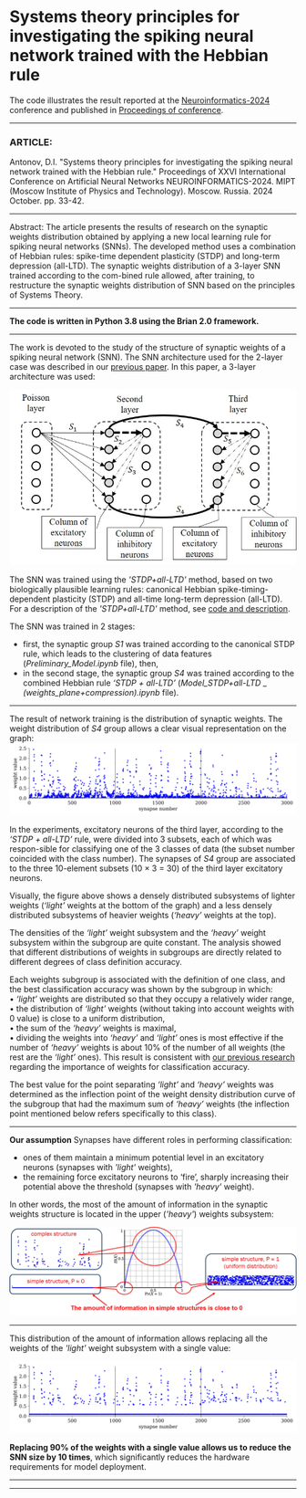 # __Systems theory principles for investigating the spiking neural network trained with the Hebbian rule__   
The code illustrates the result reported at the [Neuroinformatics-2024](https://neuroinfo.ru/index.php/en/) conference and published in [Proceedings of conference](https://www.researchgate.net/publication/385349463_Systems_Theory_principles_for_investigating_the_spiking_neural_network_trained_with_the_Hebbian_rule).
***
### ARTICLE:   
Antonov, D.I. "Systems theory principles for investigating the spiking neural network trained with the Hebbian rule." Proceedings of XXVI International Conference on Artificial Neural Networks NEUROINFORMATICS-2024. MIPT (Moscow Institute of Physics and Technology). Moscow. Russia. 2024 October. pp. 33-42.   
***
Abstract: The article presents the results of research on the synaptic weights distribution obtained by applying a new local learning rule for spiking neural networks (SNNs). The developed method uses a combination of Hebbian rules: spike-time dependent plasticity (STDP) and long-term depression (all-LTD). The synaptic weights distribution of a 3-layer SNN trained according to the com-bined rule allowed, after training, to restructure the synaptic weights distribution of SNN based on the principles of Systems Theory.
***
__The code is written in Python 3.8 using the Brian 2.0 framework.__   
***
The work is devoted to the study of the structure of synaptic weights of a spiking neural network (SNN). The SNN architecture used for the 2-layer case was described in our [previous paper](https://ieeexplore.ieee.org/document/10582358). In this paper, a 3-layer architecture was used:    

![3-layer SNN architecture](3-layer_SNN_architecture.jpg)

The SNN was trained using the _'STDP+all-LTD'_ method, based on two biologically plausible learning rules: canonical Hebbian spike-timing-dependent plasticity (STDP) and all-time long-term depression (all-LTD).    
For a description of the _'STDP+all-LTD'_ method, see [code and description](https://github.com/dmitryanton68/learning_rule_STDP_all-LTD).       

The SNN was trained in 2 stages:    
- first, the synaptic group _S1_ was trained according to the canonical STDP rule, which leads to the clustering of data features (_Preliminary_Model.ipynb_ file), then,    
- in the second stage, the synaptic group _S4_ was trained according to the combined Hebbian rule _‘STDP + all-LTD’_ (_Model_STDP+all-LTD_ _ _(weights_plane+compression).ipynb_ file).

***
The result of network training is the distribution of synaptic weights. The weight distribution of _S4_ group allows a clear visual representation on the graph:   
![initial weight distribution](initial_weight_distribution.svg)

In the experiments, excitatory neurons of the third layer, according to the _‘STDP + all-LTD’_ rule, were divided into 3 subsets, each of which was respon-sible for classifying one of the 3 classes of data (the subset number coincided with the class number). The synapses of _S4_ group are associated to the three 10-element subsets (10 × 3 = 30) of the third layer excitatory neurons.   

Visually, the figure above shows a densely distributed subsystems of lighter weights (_‘light’_ weights at the bottom of the graph) and a less densely distributed subsystems of heavier weights (_‘heavy’_ weights at the top).   

The densities of the _‘light’_ weight subsystem and the _‘heavy’_ weight subsystem within the subgroup are quite constant. The analysis showed that different distributions of weights in subgroups are directly related to different degrees of class definition accuracy.   

Each weights subgroup is associated with the definition of one class, and the best classification accuracy was shown by the subgroup in which:   
•	_‘light’_ weights are distributed so that they occupy a relatively wider range,   
•	the distribution of _‘light’_ weights (without taking into account weights with 0 value) is close to a uniform distribution,   
•	the sum of the _‘heavy’_ weights is maximal,   
•	dividing the weights into _‘heavy’_ and _‘light’_ ones is most effective if the number of _‘heavy’_ weights is about 10% of the number of all weights (the rest are the _‘light’_ ones). This result is consistent with [our previous research](https://doi.org/10.1016/j.neunet.2022.09.003) regarding the importance of weights for classification accuracy.       

The best value for the point separating _‘light’_ and _‘heavy’_ weights was determined as the inflection point of the weight density distribution curve of the subgroup that had the maximum sum of _‘heavy’_ weights (the inflection point mentioned below refers specifically to this class).    
***
__Our assumption__
Synapses have different roles in performing classification:    
- ones of them maintain a minimum potential level in an excitatory neurons (synapses with _'light'_ weights),    
- the remaining force excitatory neurons to ‘fire’, sharply increasing their potential above the threshold (synapses with _'heavy'_ weight).    

In other words, the most of the amount of information in the synaptic weights structure is located in the upper (_'heavy'_) weights subsystem:    

![structure of information](information_in_weight_structure.jpg)
***
This distribution of the amount of information allows replacing all the weights of the _'light'_ weight subsystem with a single value:    

![weight reduction](reduction_of_weight_distribution.svg)

__Replacing 90% of the weights with a single value allows us to reduce the SNN size by 10 times__, which significantly reduces the hardware requirements for model deployment.
***
***



